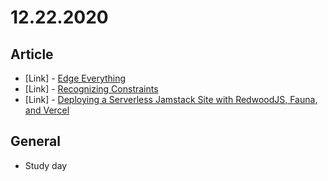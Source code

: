 # 12.22.2020

## Article

- \[Link\] - [Edge Everything](https://css-tricks.com/edge-everything/)
- \[Link\] - [Recognizing Constraints](https://css-tricks.com/recognizing-constraints/)
- \[Link\] - [Deploying a Serverless Jamstack Site with RedwoodJS, Fauna, and Vercel](https://css-tricks.com/deploying-a-serverless-jamstack-site-with-redwoodjs-fauna-and-vercel/)

## General

- Study day
